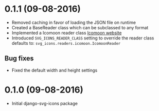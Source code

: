 0.1.1 (09-08-2016)
==================

 - Removed caching in favor of loading the JSON file on runtime
 - Created a BaseReader class which can be subclassed to any format
 - Implemented a Icomoon reader class [Icomoon website](http://icomoon.io)
 - Introduced `SVG_ICONS_READER_CLASS` setting to override the reader class
   defaults to:  `svg_icons.readers.icomoon.IcomoonReader`

 Bug fixes
 ---------
 - Fixed the default width and height settings


0.1.0 (09-08-2016)
==================

 - Initial django-svg-icons package
